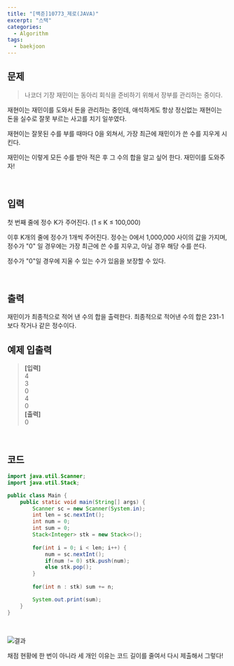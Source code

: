 ```yaml
---
title: "[백준]10773_제로(JAVA)"
excerpt: "스택"
categories: 
  - Algorithm
tags: 
  - baekjoon
---
```


## 문제
>나코더 기장 재민이는 동아리 회식을 준비하기 위해서 장부를 관리하는 중이다.<br>

재현이는 재민이를 도와서 돈을 관리하는 중인데, 애석하게도 항상 정신없는 재현이는 돈을 실수로 잘못 부르는 사고를 치기 일쑤였다.<br>

재현이는 잘못된 수를 부를 때마다 0을 외쳐서, 가장 최근에 재민이가 쓴 수를 지우게 시킨다.<br>

재민이는 이렇게 모든 수를 받아 적은 후 그 수의 합을 알고 싶어 한다. 재민이를 도와주자!<br>

<br>

## 입력
첫 번째 줄에 정수 K가 주어진다. (1 ≤ K ≤ 100,000)<br>

이후 K개의 줄에 정수가 1개씩 주어진다. 정수는 0에서 1,000,000 사이의 값을 가지며, 정수가 "0" 일 경우에는 가장 최근에 쓴 수를 지우고, 아닐 경우 해당 수를 쓴다.<br>

정수가 "0"일 경우에 지울 수 있는 수가 있음을 보장할 수 있다.<br>

<br>


## 출력
재민이가 최종적으로 적어 낸 수의 합을 출력한다. 최종적으로 적어낸 수의 합은 231-1보다 작거나 같은 정수이다.
<br>


## 예제 입출력
> **[입력]** <br/>
4<br>
3<br>
0<br>
4<br>
0<br>
  **[출력]** <br>
  0<br>

<br>

## 코드

```java
import java.util.Scanner;
import java.util.Stack;

public class Main {
	public static void main(String[] args) {
		Scanner sc = new Scanner(System.in);
		int len = sc.nextInt();
		int num = 0;
		int sum = 0;
		Stack<Integer> stk = new Stack<>();
		
		for(int i = 0; i < len; i++) {
			num = sc.nextInt();
			if(num != 0) stk.push(num);
			else stk.pop();
		}
		
		for(int n : stk) sum += n;

		System.out.print(sum);
	}
}
```

<br>

![결과](https://user-images.githubusercontent.com/70805241/118180943-bbc8d900-b469-11eb-9025-94389e17ae18.png) <br>

채점 현황에 한 번이 아니라 세 개인 이유는 코드 길이를 줄여서 다시 제출해서 그렇다!
